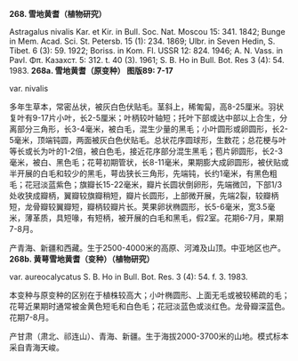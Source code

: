 **268. 雪地黄耆（植物研究）**

Astragalus nivalis Kar. et Kir. in Bull. Soc. Nat. Moscou 15: 341. 1842; Bunge in Mem. Acad. Sci. St. Petersb. 15 (1): 234. 1869; Ulbr. in Seven Hedin, S. Tibet. 6 (3): 59. 1922; Boriss. in Kom. Fl. USSR 12: 824. 1946; A. N. Vass. in Pavl. Φπ. Казахст. 5: 312. t. 40 (3). 1961; S. B. Ho in Bull. Bot. Res 3 (4): 54. 1983.
**268a. 雪地黄耆（原变种） 图版89: 7-17**

var. nivalis

多年生草本，常密丛状，被灰白色伏贴毛。茎斜上，稀匍匐，高8-25厘米。羽状复叶有9-17片小叶，长2-5厘米；叶柄较叶轴短；托叶下部或达中部以上合生，分离部分三角形，长3-4毫米，被白毛，混生少量的黑毛；小叶圆形或卵圆形，长2-5毫米，顶端钝圆，两面被灰白色伏贴毛。总状花序圆球形，生数花；总花梗与叶等长或长为叶的1-2倍，被白色毛，接近花序部分混生黑毛；苞片卵圆形，长2-3毫米，被白、黑色毛；花萼初期管状，长8-11毫米，果期膨大成卵圆形，被伏贴或半开展的白毛和较少的黑毛，萼齿狭长三角形，先端钝，长约1毫米，有黑色粗毛；花冠淡蓝紫色；旗瓣长15-22毫米，瓣片长圆状倒卵形，先端微凹，下部1/3处收狭成瓣柄，翼瓣较旗瓣稍短，瓣片长圆形，上部微开展，先端2裂，较瓣柄短，龙骨瓣较翼瓣短，瓣柄较瓣片长。荚果卵状椭圆形，长5-6毫米，宽3.5毫米，薄革质，具短喙，有短柄，被开展的白毛和黑毛，假2室。花期6-7月，果期7-8月。

产青海、新疆和西藏。生于2500-4000米的高原、河滩及山顶。中亚地区也产。
**268b. 黄萼雪地黄耆（变种）（植物研究）**

var. aureocalycatus S. B. Ho in Bull. Bot. Res. 3 (4): 54. f. 3. 1983.

本变种与原变种的区别在于植株较高大；小叶椭圆形、上面无毛或被较稀疏的毛；花萼近果期时通常被金黄色短毛和白色毛；花冠淡蓝色或淡红色。龙骨瓣深蓝色。花期7-8月。

产甘肃（肃北、祁连山）、青海、新疆。生于海拔2000-3700米的山地。模式标本采自青海天峻。
